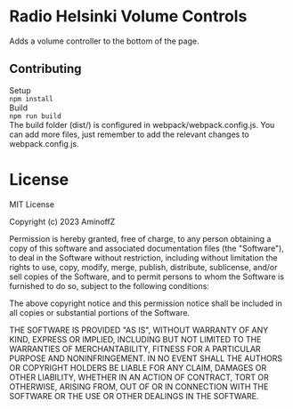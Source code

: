 # Radio Helsinki Volume Controls

Adds a volume controller to the bottom of the page.

## Contributing

Setup  
```npm install```  
Build  
```npm run build```  
The build folder (dist/) is configured in webpack/webpack.config.js. You can add more files, just remember to add the relevant changes to webpack.config.js.  

# License

MIT License

Copyright (c) 2023 AminoffZ

Permission is hereby granted, free of charge, to any person obtaining a copy of this software and associated documentation files (the "Software"), to deal in the Software without restriction, including without limitation the rights to use, copy, modify, merge, publish, distribute, sublicense, and/or sell copies of the Software, and to permit persons to whom the Software is furnished to do so, subject to the following conditions:

The above copyright notice and this permission notice shall be included in all copies or substantial portions of the Software.

THE SOFTWARE IS PROVIDED "AS IS", WITHOUT WARRANTY OF ANY KIND, EXPRESS OR IMPLIED, INCLUDING BUT NOT LIMITED TO THE WARRANTIES OF MERCHANTABILITY, FITNESS FOR A PARTICULAR PURPOSE AND NONINFRINGEMENT. IN NO EVENT SHALL THE AUTHORS OR COPYRIGHT HOLDERS BE LIABLE FOR ANY CLAIM, DAMAGES OR OTHER LIABILITY, WHETHER IN AN ACTION OF CONTRACT, TORT OR OTHERWISE, ARISING FROM, OUT OF OR IN CONNECTION WITH THE SOFTWARE OR THE USE OR OTHER DEALINGS IN THE SOFTWARE.
